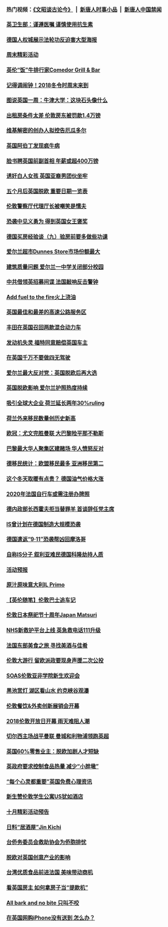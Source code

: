 #### 热门视频：[《文昭谈古论今》](https://github.com/gfw-breaker/wenzhao/blob/master/README.md?t=10282133) &nbsp;|&nbsp; [新唐人时事小品](https://github.com/gfw-breaker/ntdtv-comedy/blob/master/README.md?t=10282133) &nbsp;|&nbsp; [新唐人中国禁闻](https://github.com/gfw-breaker/ntdtv-news/blob/master/README.md?t=10282133)

#### [英卫生部：谨遵医嘱 谨慎使用抗生素](../pages/nsc974/n10814251.md?t=10282133) 

#### [德国人权城展示法轮功反迫害大型海报](../pages/nsc974/n10813515.md?t=10282133) 

#### [周末精彩活动](../pages/nsc974/n10813060.md?t=10282133) 

#### [英伦“饭”牛排行家Comedor Grill & Bar](../pages/nsc974/n10813052.md?t=10282133) 

#### [记得调闹钟！2018冬令时周末来到](../pages/nsc974/n10813042.md?t=10282133) 

#### [图说英国一周：牛津大学：这块石头像什么](../pages/nsc974/n10813028.md?t=10282133) 

#### [出租房条件太差 伦敦房东被罚款1.4万镑](../pages/nsc974/n10813024.md?t=10282133) 

#### [维基解密的创办人拟控告厄瓜多尔](../pages/nsc974/n10813022.md?t=10282133) 

#### [英国阿伯丁发现疯牛病](../pages/nsc974/n10813015.md?t=10282133) 

#### [脸书聘英国前副首相 年薪或超400万镑](../pages/nsc974/n10813003.md?t=10282133) 

#### [诱奸白人女孩 英国亚裔男团伙坐牢](../pages/nsc974/n10812999.md?t=10282133) 

#### [五个月后英国脱欧 重要日期一览表](../pages/nsc974/n10812997.md?t=10282133) 

#### [伦敦警察厅代理厅长被嘲笑是懦夫](../pages/nsc974/n10812994.md?t=10282133) 

#### [恐袭中见义勇为 得到英国女王褒奖](../pages/nsc974/n10812990.md?t=10282133) 

#### [德国买房经验谈（九）验房前要多做些功课](../pages/nsc974/n10810647.md?t=10282133) 

#### [爱尔兰超市Dunnes Store市场份额最大](../pages/nsc974/n10810621.md?t=10282133) 

#### [建筑质量问题 爱尔兰一中学关闭部分校园](../pages/nsc974/n10810599.md?t=10282133) 

#### [中共借领英招募间谍 法国敲响反击警钟](../pages/nsc974/n10808700.md?t=10282133) 

#### [Add fuel to the fire火上浇油](../pages/nsc974/n10808877.md?t=10282133) 

#### [英国最佳和最差的高速公路服务区](../pages/nsc974/n10808870.md?t=10282133) 

#### [丰田在英国召回两款混合动力车](../pages/nsc974/n10808859.md?t=10282133) 

#### [发动机失灵 福特同意赔偿英国车主](../pages/nsc974/n10808842.md?t=10282133) 

#### [在英国千万不要做四无驾驶](../pages/nsc974/n10808828.md?t=10282133) 

#### [爱尔兰最大反对党：英国脱欧后再大选](../pages/nsc974/n10808028.md?t=10282133) 

#### [英国脱欧影响 爱尔兰护照热度持续](../pages/nsc974/n10808001.md?t=10282133) 

#### [吸引全球大企业 荷兰延长两年30%ruling](../pages/nsc974/n10807940.md?t=10282133) 

#### [荷兰外来移民数量创历史新高](../pages/nsc974/n10807850.md?t=10282133) 

#### [欧冠：尤文完胜曼联 大巴黎险平那不勒斯](../pages/nsc974/n10806938.md?t=10282133) 

#### [巴黎最大华人聚集区建赌场 华人愤怒反对](../pages/nsc974/n10805445.md?t=10282133) 

#### [德移民统计：欧盟移民最多 亚洲移民第二](../pages/nsc974/n10805377.md?t=10282133) 

#### [这个冬天取暖有点贵？ 德国油气价格大涨](../pages/nsc974/n10805323.md?t=10282133) 

#### [2020年法国自行车或需注册办牌照](../pages/nsc974/n10805517.md?t=10282133) 

#### [德内政部长西霍夫拒当替罪羊 首谈辞任党主席](../pages/nsc974/n10805185.md?t=10282133) 

#### [IS曾计划在德国制造大规模恐袭](../pages/nsc974/n10803787.md?t=10282133) 

#### [德国遣返“9·11”恐袭帮凶回摩洛哥](../pages/nsc974/n10803883.md?t=10282133) 

#### [自称IS分子 叙利亚难民德国科隆劫持人质](../pages/nsc974/n10803842.md?t=10282133) 

#### [活动预报](../pages/nsc974/n10803032.md?t=10282133) 

#### [原汁原味意大利IL Primo](../pages/nsc974/n10802970.md?t=10282133) 

#### [【英伦随笔】伦敦巴士追车记](../pages/nsc974/n10802956.md?t=10282133) 

#### [伦敦日本祭祀节十周年Japan Matsuri](../pages/nsc974/n10802926.md?t=10282133) 

#### [NHS新救护平台上线 英急救电话111升级](../pages/nsc974/n10802902.md?t=10282133) 

#### [法国东部美食之旅 寻找美酒与佳肴](../pages/nsc974/n10801640.md?t=10282133) 

#### [伦敦大游行 留欧派政要现身声援二次公投](../pages/nsc974/n10801279.md?t=10282133) 

#### [SOAS伦敦亚非学院新生欢迎会](../pages/nsc974/n10800385.md?t=10282133) 

#### [黑池赏灯 湖区看山水 约克峡谷观瀑](../pages/nsc974/n10800379.md?t=10282133) 

#### [伦敦餐饮&外卖创新展销会开幕](../pages/nsc974/n10800370.md?t=10282133) 

#### [2018伦敦开放日开幕 雨天难阻人潮](../pages/nsc974/n10800357.md?t=10282133) 

#### [切尔西主场战平曼联 曼城和利物浦领跑英超](../pages/nsc974/n10799387.md?t=10282133) 

#### [英国60%零售业主：脱欧加剧人才短缺](../pages/nsc974/n10798814.md?t=10282133) 

#### [英政府要求控制食品热量 减少“小胖墩”](../pages/nsc974/n10798915.md?t=10282133) 

#### [“每个心灵都重要”英国免费心理资讯](../pages/nsc974/n10798906.md?t=10282133) 

#### [新生赞伦敦学生公寓US犹如酒店](../pages/nsc974/n10798881.md?t=10282133) 

#### [十月精彩活动预告](../pages/nsc974/n10798869.md?t=10282133) 

#### [日料“居酒屋”Jin Kichi](../pages/nsc974/n10798856.md?t=10282133) 

#### [台侨务委员会救助协会为侨胞排忧](../pages/nsc974/n10798830.md?t=10282133) 

#### [脱欧对英国创意产业的影响](../pages/nsc974/n10798806.md?t=10282133) 

#### [台湾优质食品前进法国 美味带动商机](../pages/nsc974/n10796380.md?t=10282133) 

#### [看英国房主 如何拿房子当“提款机”](../pages/nsc974/n10795639.md?t=10282133) 

#### [All bark and no bite 只叫不咬](../pages/nsc974/n10795626.md?t=10282133) 

#### [在英国网购iPhone没有送到 怎么办？](../pages/nsc974/n10795611.md?t=10282133) 

